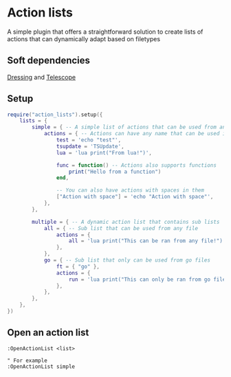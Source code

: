 # Action lists

A simple plugin that offers a straightforward solution to create lists of actions that can dynamically adapt based on filetypes

## Soft dependencies
[Dressing](https://github.com/stevearc/dressing.nvim) and [Telescope](https://github.com/nvim-telescope/telescope.nvim)

## Setup
```lua
require("action_lists").setup({
    lists = {
        simple = { -- A simple list of actions that can be used from any file
            actions = { -- Actions can have any name that can be used in lua tables
                test = 'echo "test"',
                tsupdate = 'TSUpdate',
                lua = 'lua print("From lua!")',

                func = function() -- Actions also supports functions
                    print("Hello from a function")
                end,

                -- You can also have actions with spaces in them
                ["Action with space"] = 'echo "Action with space"',
            },
        },

        multiple = { -- A dynamic action list that contains sub lists
            all = { -- Sub list that can be used from any file
                actions = {
                    all = 'lua print("This can be ran from any file!")',
                },
            },
            go = { -- Sub list that only can be used from go files
                ft = { "go" },
                actions = {
                    run = 'lua print("This can only be ran from go files!")',
                },
            },
        },
    },
})
```

## Open an action list
```vim
:OpenActionList <list>

" For example
:OpenActionList simple
```
